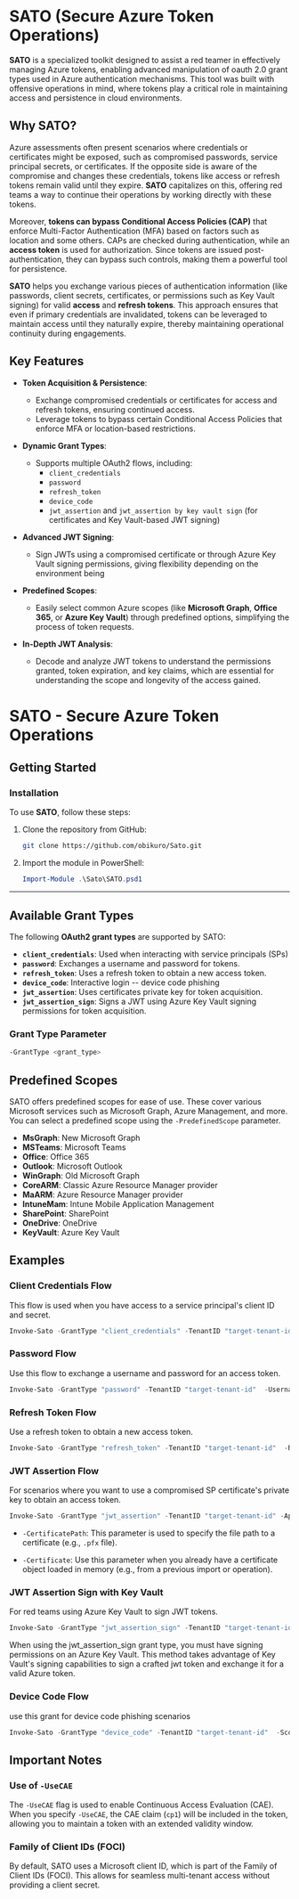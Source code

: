 # SATO (Secure Azure Token Operations)

**SATO**  is a specialized toolkit designed to assist a red teamer in effectively managing Azure tokens, enabling advanced manipulation of oauth 2.0 grant types used in Azure authentication mechanisms. This tool was built with offensive operations in mind, where tokens play a critical role in maintaining access and persistence in cloud environments.

## Why SATO?

Azure assessments often present scenarios where credentials or certificates might be exposed, such as compromised passwords, service principal secrets, or certificates. If the opposite side is aware of the compromise and changes these credentials, tokens like access or refresh tokens remain valid until they expire. **SATO** capitalizes on this, offering red teams a way to continue their operations by working directly with these tokens.

Moreover, **tokens can bypass Conditional Access Policies (CAP)** that enforce Multi-Factor Authentication (MFA) based on factors such as location and some others. CAPs are checked during authentication, while an **access token** is used for authorization. Since tokens are issued post-authentication, they can bypass such controls, making them a powerful tool for persistence.

**SATO** helps you exchange various pieces of authentication information (like passwords, client secrets, certificates, or permissions such as Key Vault signing) for valid **access** and **refresh tokens**. This approach ensures that even if primary credentials are invalidated, tokens can be leveraged to maintain access until they naturally expire, thereby maintaining operational continuity during engagements.

## Key Features

- **Token Acquisition & Persistence**:
   - Exchange compromised credentials or certificates for  access and refresh tokens, ensuring continued access.
   - Leverage tokens to bypass certain Conditional Access Policies that enforce MFA or location-based restrictions.
  
- **Dynamic Grant Types**:
   - Supports multiple OAuth2 flows, including:
     - `client_credentials`
     - `password`
     - `refresh_token`
     - `device_code`
     - `jwt_assertion` and `jwt_assertion by key vault sign` (for certificates and Key Vault-based JWT signing)
  
- **Advanced JWT Signing**:
   - Sign JWTs using a compromised certificate or through Azure Key Vault signing permissions, giving flexibility depending on the environment being 

- **Predefined Scopes**:
   - Easily select common Azure scopes (like **Microsoft Graph**, **Office 365**, or **Azure Key Vault**) through predefined options, simplifying the process of token requests.
  
- **In-Depth JWT Analysis**:
   - Decode and analyze JWT tokens to understand the permissions granted, token expiration, and key claims, which are essential for understanding the scope and longevity of the access gained.
 



# SATO - Secure Azure Token Operations


## Getting Started

### Installation

To use **SATO**, follow these steps:

1. Clone the repository from GitHub:
    ```bash
    git clone https://github.com/obikuro/Sato.git
    ```

2. Import the module in PowerShell:
    ```powershell
    Import-Module .\Sato\SATO.psd1
    ```

---

## Available Grant Types

The following **OAuth2 grant types** are supported by SATO:

- **`client_credentials`**: Used when interacting with service principals (SPs)
- **`password`**: Exchanges a username and password for tokens.
- **`refresh_token`**: Uses a refresh token to obtain a new access token.
- **`device_code`**: Interactive login -- device code phishing
- **`jwt_assertion`**: Uses certificates private key for token acquisition.
- **`jwt_assertion_sign`**: Signs a JWT using Azure Key Vault signing permissions for token acquisition.

### Grant Type Parameter

```bash
-GrantType <grant_type>
```


## Predefined Scopes

SATO offers predefined scopes for ease of use. These cover various Microsoft services such as Microsoft Graph, Azure Management, and more. You can select a predefined scope using the `-PredefinedScope` parameter.

- **MsGraph**: New Microsoft Graph
- **MSTeams**: Microsoft Teams
- **Office**: Office 365
- **Outlook**: Microsoft Outlook
- **WinGraph**: Old Microsoft Graph
- **CoreARM**: Classic Azure Resource Manager provider
- **MaARM**: Azure Resource Manager provider
- **IntuneMam**: Intune Mobile Application Management
- **SharePoint**: SharePoint
- **OneDrive**: OneDrive
- **KeyVault**: Azure Key Vault


## Examples

### Client Credentials Flow

This flow is used when you have access to a service principal's client ID and secret.

```powershell
Invoke-Sato -GrantType "client_credentials" -TenantID "target-tenant-id" -ClientID "target-SP-id" -ClientSecret "target-SP-secret" -PredefinedScope WinGraph
```

### Password Flow
Use this flow to exchange a username and password for an access token.

```powershell
Invoke-Sato -GrantType "password" -TenantID "target-tenant-id"  -Username "user@domain.com" -Password "target-user-password" -PredefinedScope WinGraph
```
### Refresh Token Flow
Use a refresh token to obtain a new access token.

```powershell
Invoke-Sato -GrantType "refresh_token" -TenantID "target-tenant-id"  -RefreshToken "target-refresh-token" -Scope "<https://management.azure.com/.default>"
```

### JWT Assertion Flow
For scenarios where you want to use a compromised SP certificate's private key to obtain an access token.

```powershell
Invoke-Sato -GrantType "jwt_assertion" -TenantID "target-tenant-id" -AppID "target-sp-id" -CertificatePath "C:\\path-to\\cert.pfx"
```

- `-CertificatePath`: This parameter is used to specify the file path to a certificate (e.g., `.pfx` file). 
  
- `-Certificate`: Use this parameter when you already have a certificate object loaded in memory (e.g., from a previous import or operation). 


### JWT Assertion Sign with Key Vault
For red teams using Azure Key Vault to sign JWT tokens.

```powershell
Invoke-Sato -GrantType "jwt_assertion_sign" -TenantID "target-tenant-id" -AppID "target-sp-id" -KeyVaultName "key vault-name" -CertName "certificate-name" -KeyToken "keyvault-access-token"
```
When using the jwt_assertion_sign grant type, you must have signing permissions on an Azure Key Vault. This method takes advantage of Key Vault's signing capabilities to sign a crafted jwt token and exchange it for a valid Azure token.


### Device Code Flow
use this grant for device code phishing scenarios

```powershell
Invoke-Sato -GrantType "device_code" -TenantID "target-tenant-id"  -Scope "<https://graph.microsoft.com/.default>"
```


## Important Notes

### Use of `-UseCAE`

The `-UseCAE` flag is used to enable Continuous Access Evaluation (CAE). When you specify `-UseCAE`, the CAE claim (`cp1`) will be included in the token, allowing you to maintain a token with an extended validity window. 

### Family of Client IDs (FOCI)
By default, SATO uses a Microsoft client ID, which is part of the Family of Client IDs (FOCI). This allows for seamless multi-tenant access without providing a client secret.






